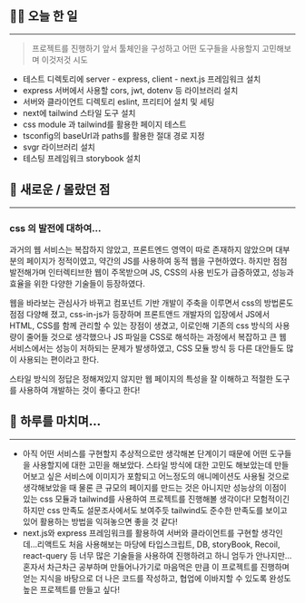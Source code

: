 ## 👨‍💻 오늘 한 일

---

> 프로젝트를 진행하기 앞서 툴체인을 구성하고 어떤 도구들을 사용할지 고민해보며 이것저것 시도

- 테스트 디렉토리에 server - express, client - next.js 프레임워크 설치
- express 서버에서 사용할 cors, jwt, dotenv 등 라이브러리 설치
- 서버와 클라이언트 디렉토리 eslint, 프리티어 설치 및 세팅
- next에 tailwind 스타일 도구 설치
- css module 과 tailwind를 활용한 페이지 테스트
- tsconfig의 baseUrl과 paths를 활용한 절대 경로 지정
- svgr 라이브러리 설치
- 테스팅 프레임워크 storybook 설치

## 🤩 새로운 / 몰랐던 점

---

### css 의 발전에 대하여…

과거의 웹 서비스는 복잡하지 않았고, 프론트엔드 영역이 따로 존재하지 않았으며 대부분의 페이지가 정적이였고, 약간의 JS를 사용하여 동적 웹을 구현하였다. 하지만 점점 발전해가며 인터렉티브한 웹이 주목받으며 JS, CSS의 사용 빈도가 급증하였고, 성능과 효율을 위한 다양한 기술들이 등장하였다.

웹을 바라보는 관심사가 바뀌고 컴포넌트 기반 개발이 주축을 이루면서 css의 방법론도 점점 다양해 졌고, css-in-js가 등장하며 프론트앤드 개발자의 입장에서 JS에서 HTML, CSS를 함께 관리할 수 있는 장점이 생겼고, 이로인해 기존의 css 방식의 사용량이 줄어들 것으로 생각했으나 JS 파일을 CSS로 해석하는 과정에서 복잡하고 큰 웹 서비스에서는 성능이 저하되는 문제가 발생하였고, CSS 모듈 방식 등 다른 대안들도 많이 사용되는 편이라고 한다.

스타일 방식의 정답은 정해져있지 않지만 웹 페이지의 특성을 잘 이해하고 적절한 도구를 사용하여 개발하는 것이 좋다고 한다!

## 🌙 하루를 마치며…

---

- 아직 어떤 서비스를 구현할지 추상적으로만 생각해본 단계이기 때문에 어떤 도구들을 사용할지에 대한 고민을 해보았다. 스타일 방식에 대한 고민도 해보았는데 만들어보고 싶은 서비스에 이미지가 포함되고 어느정도의 애니메이션도 사용될 것으로 생각해보았을 때 물론 큰 규모의 페이지를 만드는 것은 아니지만 성능상의 이점이 있는 css 모듈과 tailwind를 사용하여 프로젝트를 진행해볼 생각이다! 모험적이긴 하지만 css 만족도 설문조사에서도 보여주듯 tailwind도 준수한 만족도를 보이고 있어 활용하는 방법을 익혀놓으면 좋을 것 같다!
- next.js와 express 프레임워크를 활용하여 서버와 클라이언트를 구현할 생각인데…리액트도 처음 사용해보는 마당에 타입스크립트, DB, storyBook, Recoil, react-query 등 너무 많은 기술들을 사용하여 진행하려고 하니 엄두가 안나지만…혼자서 차근차근 공부하며 만들어나가기로 마음먹은 만큼 이 프로젝트를 진행하며 얻는 지식을 바탕으로 더 나은 코드를 작성하고, 협업에 이바지할 수 있도록 완성도 높은 프로젝트를 만들고 싶다!

